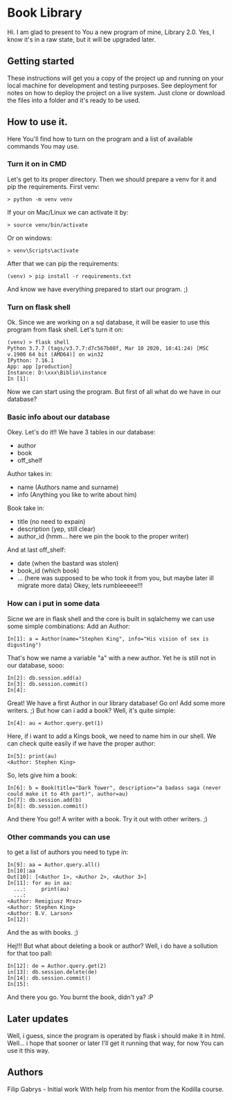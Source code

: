 # **Book Library**
Hi. I am glad to present to You a new program of mine, Library 2.0. Yes, I know it's in a raw state, but it will be upgraded later.
## Getting started
These instructions will get you a copy of the project up and running on your local machine for development and testing purposes. See deployment for notes on how to deploy the project on a live system. 
Just clone or download the files into a folder and it's ready to be used.
## How to use it.
Here You'll find how to turn on the program and a list of available commands You may use.
### Turn it on in CMD
Let's get to its proper directory. Then we should prepare a venv for it and pip the requirements.
First venv:
```
> python -m venv venv
```
If your on Mac/Linux we can activate it by:
```
> source venv/bin/activate
```
Or on windows:
```
> venv\Scripts\activate
```
After that we can pip the requirements:
```
(venv) > pip install -r requirements.txt
```
And know we have everything prepared to start our program. ;)

### Turn on flask shell
Ok. Since we are working on a sql database, it will be easier to use this program from flask shell. Let's turn it on:
```
(venv) > flask shell
Python 3.7.7 (tags/v3.7.7:d7c567b08f, Mar 10 2020, 10:41:24) [MSC v.1900 64 bit (AMD64)] on win32
IPython: 7.16.1
App: app [production]
Instance: D:\xxx\Biblio\instance
In [1]:
```
Now we can start using the program. But first of all what do we have in our database?

### Basic info about our database
Okey. Let's do it!!
We have 3 tables in our database:
- author
- book
- off_shelf

Author takes in:
- name (Authors name and surname)
- info (Anything you like to write about him)

Book take in:
- title (no need to expain)
- description (yep, still clear)
- author_id (hmm... here we pin the book to the proper writer)

And at last off_shelf:
- date (when the bastard was stolen)
- book_id (which book)
- ... (here was supposed to be who took it from you, but maybe later ill migrate more data)
Okey, lets rumbleeeee!!!

### How can i put in some data
Sicne we are in flask shell and the core is built in sqlalchemy we can use some simple combinations:
Add an Author:
```
In[1]: a = Author(name="Stephen King", info="His vision of sex is digusting")
```
That's how we name a variable "a" with a new author. Yet he is still not in our database, sooo:
```
In[2]: db.session.add(a)
In[3]: db.session.commit()
In[4]:
```
Great! We have a first Author in our library database! Go on! Add some more writers. ;)
But how can i add a book? Well, it's quite simple:
```
In[4]: au = Author.query.get(1)
```
Here, if i want to add a Kings book, we need to name him in our shell. We can check quite easily if we have the proper author:
```
In[5]: print(au)
<Author: Stephen King>
```
So, lets give him a book:
```
In[6]: b = Book(title="Dark Tower", description="a badass saga (never could make it to 4th part)", author=au)
In[7]: db.session.add(b)
In[8]: db.session.commit()
```
And there You go!! A writer with a book. Try it out with other writers. ;)

### Other commands you can use
to get a list of authors you need to type in:
```
In[9]: aa = Author.query.all()
In[10]:aa
Out[10]: [<Author 1>, <Author 2>, <Author 3>]
In[11]: for au in aa:
  ...:     print(au)
  ...:
<Author: Remigiusz Mroz>
<Author: Stephen King>
<Author: B.V. Larson>
In[12]:
```
And the as with books. ;)

Hej!!! But what about deleting a book or author?
Well, i do have a sollution for that too pall:
```
In[12]: de = Author.query.get(2)
in[13]: db.session.delete(de)
In[14]: db.session.commit()
In[15]:
```
And there you go. You burnt the book, didn't ya? :P

## Later updates
Well, i guess, since the program is operated by flask i should make it in html. Well... i hope that sooner or later I'll get it running that way, for now You can use it this way.

## Authors
Filip Gabrys - Initial work
With help from his mentor from the Kodilla course.